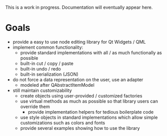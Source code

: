 This is a work in progress. Documentation will eventually appear here.

# Goals

* provide a easy to use node editing library for Qt Widgets / QML
* implement common functionality:
  * provide standard implementations with all / as much functionally as possible
  * built-in cut / copy / paste
  * built-in undo / redo
  * built-in serialization (JSON)
* do not force a data representation on the user, use an adapter
  * modeled after QAbstractItemModel
* still maintain customizability
  * create objects using user-provided / customized factories 
  * use virtual methods as much as possible so that library users can override them
    * provide implementation helpers for tedious boilerplate code
  * use style objects in standard implementations which allow simple customizations such as colors and fonts
  * provide several examples showing how to use the library
